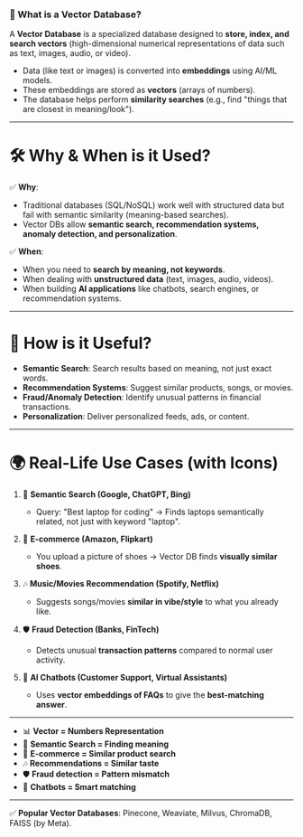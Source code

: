 ### 🔹 What is a Vector Database?

A **Vector Database** is a specialized database designed to **store, index, and search vectors** (high-dimensional numerical representations of data such as text, images, audio, or video).

* Data (like text or images) is converted into **embeddings** using AI/ML models.
* These embeddings are stored as **vectors** (arrays of numbers).
* The database helps perform **similarity searches** (e.g., find "things that are closest in meaning/look").

---

# 🛠️ **Why & When is it Used?**

✅ **Why**:

* Traditional databases (SQL/NoSQL) work well with structured data but fail with semantic similarity (meaning-based searches).
* Vector DBs allow **semantic search, recommendation systems, anomaly detection, and personalization**.

✅ **When**:

* When you need to **search by meaning, not keywords**.
* When dealing with **unstructured data** (text, images, audio, videos).
* When building **AI applications** like chatbots, search engines, or recommendation systems.

---

# 🎯 **How is it Useful?**

* **Semantic Search**: Search results based on meaning, not just exact words.
* **Recommendation Systems**: Suggest similar products, songs, or movies.
* **Fraud/Anomaly Detection**: Identify unusual patterns in financial transactions.
* **Personalization**: Deliver personalized feeds, ads, or content.

---

# 🌍 **Real-Life Use Cases (with Icons)**

1. 🔎 **Semantic Search (Google, ChatGPT, Bing)**

   * Query: "Best laptop for coding" → Finds laptops semantically related, not just with keyword "laptop".

2. 🛒 **E-commerce (Amazon, Flipkart)**

   * You upload a picture of shoes → Vector DB finds **visually similar shoes**.

3. 🎶 **Music/Movies Recommendation (Spotify, Netflix)**

   * Suggests songs/movies **similar in vibe/style** to what you already like.

4. 🛡️ **Fraud Detection (Banks, FinTech)**

   * Detects unusual **transaction patterns** compared to normal user activity.

5. 🤖 **AI Chatbots (Customer Support, Virtual Assistants)**

   * Uses **vector embeddings of FAQs** to give the **best-matching answer**.

---

* 📊 **Vector = Numbers Representation**
* 🔎 **Semantic Search = Finding meaning**
* 🛒 **E-commerce = Similar product search**
* 🎶 **Recommendations = Similar taste**
* 🛡️ **Fraud detection = Pattern mismatch**
* 🤖 **Chatbots = Smart matching**

---

✅ **Popular Vector Databases**: Pinecone, Weaviate, Milvus, ChromaDB, FAISS (by Meta).
